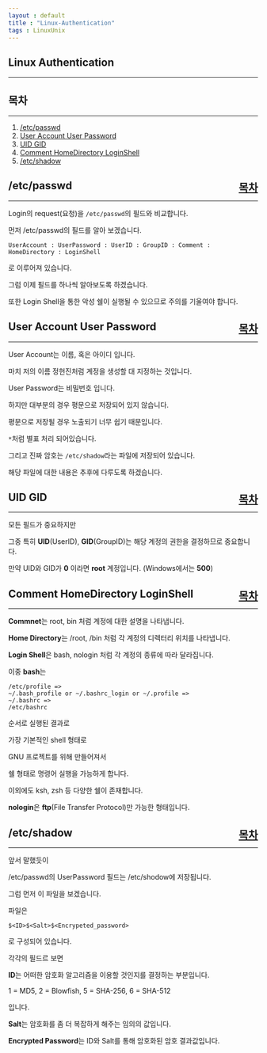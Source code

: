 ```yaml
---
layout : default
title : "Linux-Authentication"
tags : LinuxUnix
---
```


## Linux Authentication

---

<div id="index">
<h2>목차</h2>
</div>

---

1. [/etc/passwd](#passwd)
2. [User Account User Password](#uaup)
3. [UID GID](#uidgid)
4. [Comment HomeDirectory LoginShell](#anyelse)
5. [/etc/shadow](#shadow)


<div id="passwd">
<h2>/etc/passwd<div style="float:right"><a href="#index">목차</a></div></h2>
</div>

---

Login의 request(요청)을 `/etc/passwd`의 필드와 비교합니다.

먼저 /etc/passwd의 필드를 알아 보겠습니다.

```
UserAccount : UserPassword : UserID : GroupID : Comment : HomeDirectory : LoginShell
```

로 이루어져 있습니다.

그럼 이제 필드를 하나씩 알아보도록 하겠습니다.


또한 Login Shell을 통한 악성 쉘이 실행될 수 있으므로 주의를 기울여야 합니다.

<div id="uaup">
<h2>User Account User Password<div style="float:right"><a href="#index">목차</a></div></h2>
</div>

---

User Account는 이름, 혹은 아이디 입니다.

마치 저의 이름 정헌진처럼 계정을 생성할 대 지정하는 것입니다.

User Password는 비밀번호 입니다.

하지만 대부분의 경우 평문으로 저장되어 있지 않습니다.

평문으로 저장될 경우 노출되기 너무 쉽기 때문입니다.

`*`처럼 별표 처리 되어있습니다.

그리고 진짜 암호는 `/etc/shadow`라는 파일에 저장되어 있습니다.

해당 파일에 대한 내용은 추후에 다루도록 하겠습니다.

<div id="uidgid">
<h2>UID GID<div style="float:right"><a href="#index">목차</a></div></h2>
</div>

---

모든 필드가 중요하지만

그중 특히 **UID**(UserID), **GID**(GroupID)는 해당 계정의 권한을 결정하므로 중요합니다.

만약 UID와 GID가 **0** 이라면 **root** 계정입니다. (Windows에서는 **500**)


<div id="anyelse">
<h2>Comment HomeDirectory LoginShell<div style="float:right"><a href="#index">목차</a></div></h2>
</div>

---

**Commnet**는 root, bin 처럼 계정에 대한 설명을 나타냅니다.

**Home Directory**는 /root, /bin 처럼 각 계정의 디렉터리 위치를 나타냅니다.

**Login Shell**은 bash, nologin 처럼 각 계정의 종류에 따라 달라집니다.

이중 **bash**는

```
/etc/profile =>
~/.bash_profile or ~/.bashrc_login or ~/.profile =>
~/.bashrc =>
/etc/bashrc
```

순서로 실행된 결과로

가장 기본적인 shell 형태로

GNU 프로젝트를 위해 만들어져서

쉘 형태로 명령어 실행을 가능하게 합니다.

이외에도 ksh, zsh 등 다양한 쉘이 존재합니다.

**nologin**은 **ftp**(File Transfer Protocol)만 가능한 형태입니다.


<div id="shadow">
<h2>/etc/shadow<div style="float:right"><a href="#index">목차</a></div></h2>
</div>

---

앞서 말했듯이

/etc/passwd의 UserPassword 필드는 /etc/shodow에 저장됩니다.

그럼 먼저 이 파일을 보겠습니다.

파일은

`$<ID>$<Salt>$<Encrypeted_password>`

로 구성되어 있습니다.

각각의 필드르 보면

**ID**는 어떠한 암호화 알고리즘을 이용할 것인지를 결정하는 부분입니다.

1 = MD5, 2 = Blowfish, 5 = SHA-256, 6 = SHA-512

입니다.

**Salt**는 암호화를 좀 더 복잡하게 해주는 임의의 값입니다.

**Encrypted Password**는 ID와 Salt를 통해 암호화된 암호 결과값입니다.

